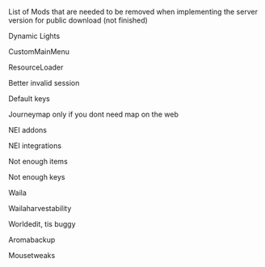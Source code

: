 List of Mods that are needed to be removed when implementing the server version for public download (not finished)

Dynamic Lights

CustomMainMenu

ResourceLoader

Better invalid session

Default keys

Journeymap only if you dont need map on the web

NEI addons

NEI integrations

Not enough items

Not enough keys

Waila

Wailaharvestability

Worldedit, tis buggy

Aromabackup

Mousetweaks
